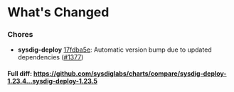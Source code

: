 # What's Changed

### Chores
- **sysdig-deploy** [17fdba5e](https://github.com/sysdiglabs/charts/commit/17fdba5e36a57f2ada812baabb55288ba9c34a6b): Automatic version bump due to updated dependencies ([#1377](https://github.com/sysdiglabs/charts/issues/1377))
#### Full diff: https://github.com/sysdiglabs/charts/compare/sysdig-deploy-1.23.4...sysdig-deploy-1.23.5
